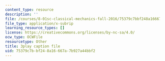 ```yaml
---
content_type: resource
description: ''
file: /courses/8-01sc-classical-mechanics-fall-2016/75379c7bbf248a16667a7b927a44bbf2_kJxsMnRZXqE.srt
file_type: application/x-subrip
learning_resource_types: []
license: https://creativecommons.org/licenses/by-nc-sa/4.0/
ocw_type: OCWFile
resourcetype: Other
title: 3play caption file
uid: 75379c7b-bf24-8a16-667a-7b927a44bbf2
---
```

